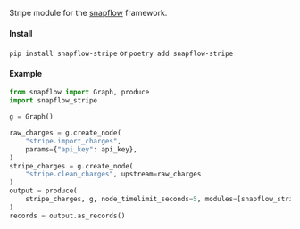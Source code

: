 Stripe module for the [snapflow](https://github.com/kvh/snapflow) framework.

#### Install

`pip install snapflow-stripe` or `poetry add snapflow-stripe`

#### Example

```python
from snapflow import Graph, produce
import snapflow_stripe

g = Graph()

raw_charges = g.create_node(
    "stripe.import_charges",
    params={"api_key": api_key},
)
stripe_charges = g.create_node(
    "stripe.clean_charges", upstream=raw_charges
)
output = produce(
    stripe_charges, g, node_timelimit_seconds=5, modules=[snapflow_stripe]
)
records = output.as_records()
```
